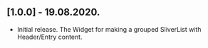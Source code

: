 ## [1.0.0] - 19.08.2020.

* Initial release. The Widget for making a grouped SliverList with Header/Entry content.
